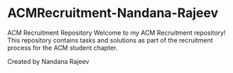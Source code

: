 # ACMRecruitment-Nandana-Rajeev
ACM Recruitment Repository Welcome to my ACM Recruitment repository! This repository contains tasks and solutions as part of the recruitment process for the ACM student chapter.

Created by Nandana Rajeev
